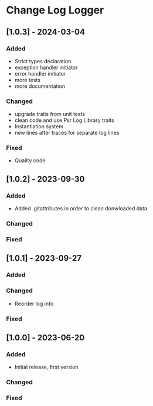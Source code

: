 # Change Log Logger


## [1.0.3] - 2024-03-04

### Added

- Strict types declaration
- exception handler initiator
- error handler initiator
- more tests
- more documentation

### Changed

- upgrade traits from unit tests
- clean code and use Psr Log Library traits
- Instantiation system
- new lines after traces for separate log lines

### Fixed

- Quality code


## [1.0.2] - 2023-09-30

### Added

- Added .gitattributes in order to clean donwloaded data

### Changed

### Fixed


## [1.0.1] - 2023-09-27

### Added

### Changed

- Reorder log info

### Fixed


## [1.0.0] - 2023-06-20

### Added

- Initial release, first version

### Changed

### Fixed
